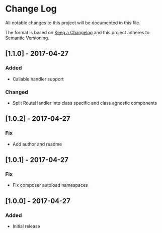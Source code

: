 # Change Log
All notable changes to this project will be documented in this file.

The format is based on [Keep a Changelog](http://keepachangelog.com/en/1.0.0/)
and this project adheres to [Semantic Versioning](http://semver.org/spec/v2.0.0.html).

## [1.1.0] - 2017-04-27
### Added
  * Callable handler support

### Changed
  * Split RouteHandler into class specific and class agnostic components

## [1.0.2] - 2017-04-27
### Fix
  * Add author and readme
  
## [1.0.1] - 2017-04-27
### Fix
  * Fix composer autoload namespaces

## [1.0.0] - 2017-04-27
### Added
  * Initial release